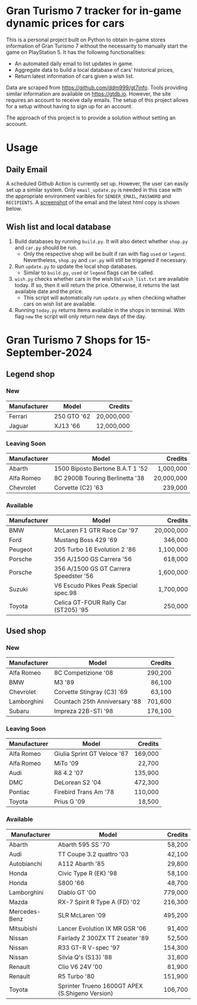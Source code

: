 # Gran Turismo 7 tracker for in-game dynamic prices for cars

This is a personal project built on Python to obtain in-game stores information of Gran Turismo 7 without the necessarity to manually start the game on PlayStation 5. It has the following functionalities:

- An automated daily email to list updates in game.
- Aggregate data to build a local database of cars' historical prices,
- Return latest information of cars given a wish list.

Data are scraped from https://github.com/ddm999/gt7info. Tools providing similar information are available on https://gtdb.io. However, the site requires an account to receive daily emails. The setup of this project allows for a setup without having to sign up for an account.

The approach of this project is to provide a solution without setting an account.

# Usage

## Daily Email

A scheduled Github Action is currently set up. However, the user can easily set up a similar system. Only `email_update.py` is needed in this case with the appropriate environment varibles for `SENDER_EMAIL`, `PASSWORD` and `RECIPIENTS`. A [screenshot](https://raw.githubusercontent.com/marcohoucheng/Gran-Turismo-7-Price-Tracker/main/data/email_screenshot.png) of the email and the latest html copy is shown below.

## Wish list and local database

1. Build databases by running `build.py`. It will also detect whether `shop.py` and `car.py` should be run.
    - Only the respective shop will be built if ran with flag `used` or `legend`. Nevertheless, `shop.py` and `car.py` will still be triggered if necessary.
2. Run `update.py` to update the local shop databases.
    - Similar to `build.py`, `used` or `legend` flags can be called.
3. `wish.py` checks whether cars in the wish list `wish_list.txt` are available today. If so, then it will return the price. Otherwise, it returns the last available date and the price.
    - This script will automatically run `update.py` when checking whather cars on wish list are available.
4. Running `today.py` returns items available in the shops in terminal. With flag `new` the script will only return new days of the day.


# Gran Turismo 7 Shops for 15-September-2024



## Legend shop

### New
 | Manufacturer | Model | Credits |
 | --- | --- | --: |
|Ferrari|250 GTO '62|20,000,000|
|Jaguar|XJ13 '66|12,000,000|

### Leaving Soon
 | Manufacturer | Model | Credits |
 | --- | --- | --: |
|Abarth|1500 Biposto Bertone B.A.T 1 '52|1,000,000|
|Alfa Romeo|8C 2900B Touring Berlinetta '38|20,000,000|
|Chevrolet|Corvette (C2) '63|239,000|

### Available
 | Manufacturer | Model | Credits |
 | --- | --- | --: |
|BMW|McLaren F1 GTR Race Car '97|20,000,000|
|Ford|Mustang Boss 429 '69|346,000|
|Peugeot|205 Turbo 16 Evolution 2 '86|1,100,000|
|Porsche|356 A/1500 GS Carrera '56|618,000|
|Porsche|356 A/1500 GS GT Carrera Speedster '56|1,600,000|
|Suzuki|V6 Escudo Pikes Peak Special spec.98|1,700,000|
|Toyota|Celica GT-FOUR Rally Car (ST205) '95|250,000|


## Used shop

### New
 | Manufacturer | Model | Credits |
 | --- | --- | --: |
|Alfa Romeo|8C Competizione '08|290,200|
|BMW|M3 '89|86,100|
|Chevrolet|Corvette Stingray (C3) '69|63,100|
|Lamborghini|Countach 25th Anniversary '88|701,600|
|Subaru|Impreza 22B-STi '98|176,100|

### Leaving Soon
 | Manufacturer | Model | Credits |
 | --- | --- | --: |
|Alfa Romeo|Giulia Sprint GT Veloce '67|169,000|
|Alfa Romeo|MiTo '09|22,700|
|Audi|R8 4.2 '07|135,900|
|DMC|DeLorean S2 '04|472,300|
|Pontiac|Firebird Trans Am '78|110,000|
|Toyota|Prius G '09|18,500|

### Available
 | Manufacturer | Model | Credits |
 | --- | --- | --: |
|Abarth|Abarth 595 SS '70|58,200|
|Audi|TT Coupe 3.2 quattro '03|42,100|
|Autobianchi|A112 Abarth '85|29,800|
|Honda|Civic Type R (EK) '98|58,100|
|Honda|S800 '66|48,700|
|Lamborghini|Diablo GT '00|779,000|
|Mazda|RX-7 Spirit R Type A (FD) '02|216,300|
|Mercedes-Benz|SLR McLaren '09|495,200|
|Mitsubishi|Lancer Evolution IX MR GSR '06|91,400|
|Nissan|Fairlady Z 300ZX TT 2seater '89|52,500|
|Nissan|R33 GT-R V-spec '97|154,300|
|Nissan|Silvia Q's (S13) '88|31,800|
|Renault|Clio V6 24V '00|81,900|
|Renault|R5 Turbo '80|151,900|
|Toyota|Sprinter Trueno 1600GT APEX (S.Shigeno Version)|106,700|
